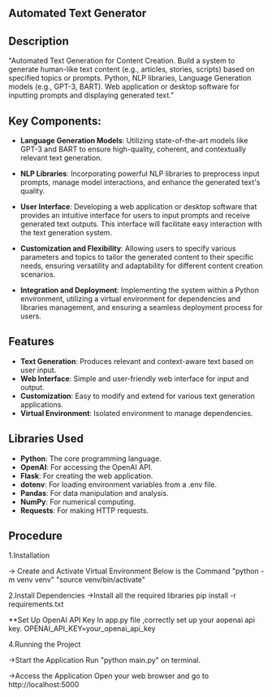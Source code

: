 ## Automated Text Generator

## Description

"Automated Text Generation for Content Creation. Build a system to generate human-like text content (e.g., articles, stories, scripts) based on specified topics or prompts. Python, NLP libraries, Language Generation models (e.g., GPT-3, BART). Web application or desktop software for inputting prompts and displaying generated text."

## Key Components:
- **Language Generation Models**: Utilizing state-of-the-art models like GPT-3 and BART to ensure high-quality, coherent, and contextually relevant text generation.

- **NLP Libraries**: Incorporating powerful NLP libraries to preprocess input prompts, manage model interactions, and enhance the generated text's quality.

- **User Interface**: Developing a web application or desktop software that provides an intuitive interface for users to input prompts and receive generated text outputs. This interface will facilitate easy interaction with the text generation system.

- **Customization and Flexibility**: Allowing users to specify various parameters and topics to tailor the generated content to their specific needs, ensuring versatility and adaptability for different content creation scenarios.

- **Integration and Deployment**: Implementing the system within a Python environment, utilizing a virtual environment for dependencies and libraries management, and ensuring a seamless deployment process for users.

## Features

- **Text Generation**: Produces relevant and context-aware text based on user input.
- **Web Interface**: Simple and user-friendly web interface for input and output.
- **Customization**: Easy to modify and extend for various text generation applications.
- **Virtual Environment**: Isolated environment to manage dependencies.

## Libraries Used
- **Python**: The core programming language.
- **OpenAI**: For accessing the OpenAI API.
- **Flask**: For creating the web application.
- **dotenv**: For loading environment variables from a .env file.
- **Pandas**: For data manipulation and analysis.
- **NumPy**: For numerical computing.
- **Requests**: For making HTTP requests.

## Procedure

1.Installation

-> Create and Activate Virtual Environment
Below is the Command
"python -m venv venv"
"source venv/bin/activate"  

2.Install Dependencies
->Install all the required libraries
pip install -r requirements.txt

**Set Up OpenAI API Key
In app.py file ,correctly set up your aopenai api key.
OPENAI_API_KEY=your_openai_api_key

4.Running the Project

->Start the Application
Run "python main.py" on terminal.

->Access the Application
Open your web browser and go to http://localhost:5000
